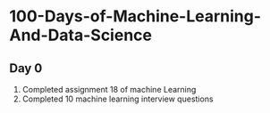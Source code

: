 # 100-Days-of-Machine-Learning-And-Data-Science
## Day 0
1. Completed assignment 18 of machine Learning 
2. Completed 10 machine learning interview questions 
